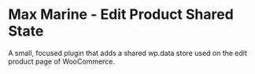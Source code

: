 # Max Marine - Edit Product Shared State

A small, focused plugin that adds a shared wp.data store used on the edit product page of WooCommerce.
